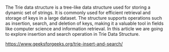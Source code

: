 The Trie data structure is a tree-like data structure used for storing a dynamic set of strings. It is commonly used for efficient retrieval and storage of keys in a large dataset. The structure supports operations such as insertion, search, and deletion of keys, making it a valuable tool in fields like computer science and information retrieval. In this article we are going to explore insertion and search operation in Trie Data Structure.

https://www.geeksforgeeks.org/trie-insert-and-search/